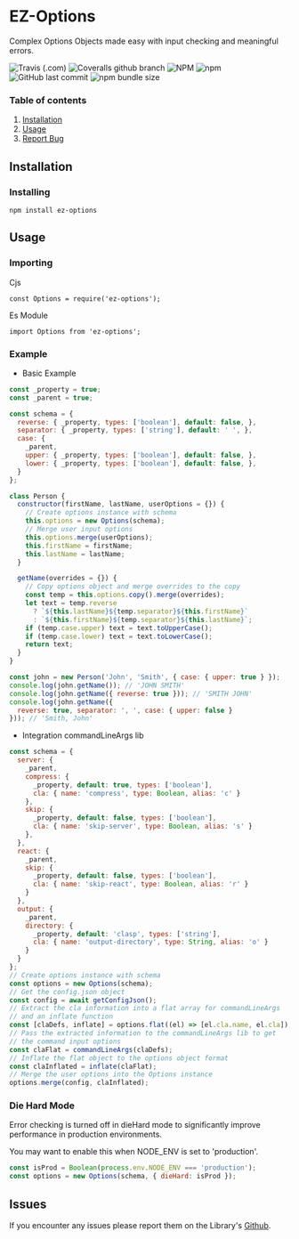 # EZ-Options

Complex Options Objects made easy with input checking and meaningful errors.

![Travis (.com)](https://img.shields.io/travis/com/JazzBrown1/options)
![Coveralls github branch](https://img.shields.io/coveralls/github/JazzBrown1/options/master)
![NPM](https://img.shields.io/npm/l/ez-options)
![npm](https://img.shields.io/npm/v/ez-options)
![GitHub last commit](https://img.shields.io/github/last-commit/JazzBrown1/options)
![npm bundle size](https://img.shields.io/bundlephobia/min/ez-options)

### Table of contents

1. [ Installation](#Install)
2. [ Usage](#usage)
3. [ Report Bug](#bugs)

<a name="Install"></a>

## Installation

### Installing

```
npm install ez-options
```
<a name="Install"></a>

## Usage

### Importing

Cjs

```
const Options = require('ez-options');
```

Es Module

```
import Options from 'ez-options';
```

### Example

- Basic Example

```javascript
const _property = true;
const _parent = true;

const schema = {
  reverse: { _property, types: ['boolean'], default: false, },
  separator: { _property, types: ['string'], default: ' ', },
  case: {
    _parent,
    upper: { _property, types: ['boolean'], default: false, },
    lower: { _property, types: ['boolean'], default: false, },
  }
};

class Person {
  constructor(firstName, lastName, userOptions = {}) {
    // Create options instance with schema
    this.options = new Options(schema);
    // Merge user input options
    this.options.merge(userOptions);
    this.firstName = firstName;
    this.lastName = lastName;
  }

  getName(overrides = {}) {
    // Copy options object and merge overrides to the copy
    const temp = this.options.copy().merge(overrides);
    let text = temp.reverse
      ? `${this.lastName}${temp.separator}${this.firstName}`
      : `${this.firstName}${temp.separator}${this.lastName}`;
    if (temp.case.upper) text = text.toUpperCase();
    if (temp.case.lower) text = text.toLowerCase();
    return text;
  }
}

const john = new Person('John', 'Smith', { case: { upper: true } });
console.log(john.getName()); // 'JOHN SMITH'
console.log(john.getName({ reverse: true })); // 'SMITH JOHN'
console.log(john.getName({
  reverse: true, separator: ', ', case: { upper: false }
})); // 'Smith, John'
```
- Integration commandLineArgs lib

```javascript
const schema = {
  server: {
    _parent,
    compress: {
      _property, default: true, types: ['boolean'],
      cla: { name: 'compress', type: Boolean, alias: 'c' }
    },
    skip: {
      _property, default: false, types: ['boolean'],
      cla: { name: 'skip-server', type: Boolean, alias: 's' }
    },
  },
  react: {
    _parent,
    skip: {
      _property, default: false, types: ['boolean'],
      cla: { name: 'skip-react', type: Boolean, alias: 'r' }
    }
  },
  output: {
    _parent,
    directory: {
      _property, default: 'clasp', types: ['string'],
      cla: { name: 'output-directory', type: String, alias: 'o' }
    }
  }
};
// Create options instance with schema
const options = new Options(schema);
// Get the config.json object
const config = await getConfigJson();
// Extract the cla information into a flat array for commandLineArgs
// and an inflate function
const [claDefs, inflate] = options.flat((el) => [el.cla.name, el.cla]);
// Pass the extracted information to the commandLineArgs lib to get
// the command input options
const claFlat = commandLineArgs(claDefs);
// Inflate the flat object to the options object format
const claInflated = inflate(claFlat);
// Merge the user options into the Options instance
options.merge(config, claInflated);
```

### Die Hard Mode

Error checking is turned off in dieHard mode to significantly improve performance in production environments.

You may want to enable this when NODE_ENV is set to 'production'.

~~~javascript
const isProd = Boolean(process.env.NODE_ENV === 'production');
const options = new Options(schema, { dieHard: isProd });
~~~

<a name="bugs"></a>

## Issues

If you encounter any issues please report them on the Library's [Github](https://github.com/JazzBrown1/options/issues).
